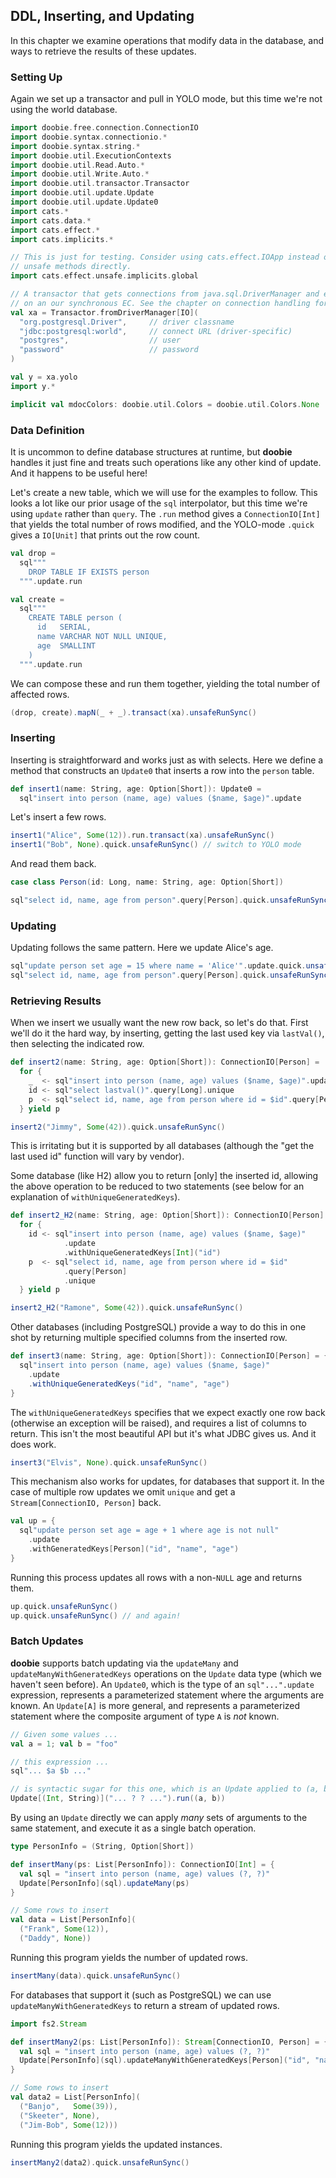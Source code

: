 ## DDL, Inserting, and Updating

In this chapter we examine operations that modify data in the database, and ways to retrieve the results of these updates.

### Setting Up

Again we set up a transactor and pull in YOLO mode, but this time we're not using the world database.

```scala mdoc:silent
import doobie.free.connection.ConnectionIO
import doobie.syntax.connectionio.*
import doobie.syntax.string.*
import doobie.util.ExecutionContexts
import doobie.util.Read.Auto.*
import doobie.util.Write.Auto.*
import doobie.util.transactor.Transactor
import doobie.util.update.Update
import doobie.util.update.Update0
import cats.*
import cats.data.*
import cats.effect.*
import cats.implicits.*

// This is just for testing. Consider using cats.effect.IOApp instead of calling
// unsafe methods directly.
import cats.effect.unsafe.implicits.global

// A transactor that gets connections from java.sql.DriverManager and executes blocking operations
// on an our synchronous EC. See the chapter on connection handling for more info.
val xa = Transactor.fromDriverManager[IO](
  "org.postgresql.Driver",     // driver classname
  "jdbc:postgresql:world",     // connect URL (driver-specific)
  "postgres",                  // user
  "password"                   // password
)

val y = xa.yolo
import y.*
```

```scala mdoc:invisible
implicit val mdocColors: doobie.util.Colors = doobie.util.Colors.None
```

### Data Definition

It is uncommon to define database structures at runtime, but **doobie** handles it just fine and treats such operations like any other kind of update. And it happens to be useful here!

Let's create a new table, which we will use for the examples to follow. This looks a lot like our prior usage of the `sql` interpolator, but this time we're using `update` rather than `query`. The `.run` method gives a `ConnectionIO[Int]` that yields the total number of rows modified, and the YOLO-mode `.quick` gives a `IO[Unit]` that prints out the row count.

```scala mdoc:silent
val drop =
  sql"""
    DROP TABLE IF EXISTS person
  """.update.run

val create =
  sql"""
    CREATE TABLE person (
      id   SERIAL,
      name VARCHAR NOT NULL UNIQUE,
      age  SMALLINT
    )
  """.update.run
```

We can compose these and run them together, yielding the total number of affected rows.

```scala mdoc
(drop, create).mapN(_ + _).transact(xa).unsafeRunSync()
```


### Inserting


Inserting is straightforward and works just as with selects. Here we define a method that constructs an `Update0` that inserts a row into the `person` table.

```scala mdoc:silent
def insert1(name: String, age: Option[Short]): Update0 =
  sql"insert into person (name, age) values ($name, $age)".update
```

Let's insert a few rows.

```scala mdoc
insert1("Alice", Some(12)).run.transact(xa).unsafeRunSync()
insert1("Bob", None).quick.unsafeRunSync() // switch to YOLO mode
```

And read them back.

```scala mdoc:silent
case class Person(id: Long, name: String, age: Option[Short])
```

```scala mdoc
sql"select id, name, age from person".query[Person].quick.unsafeRunSync()
```


### Updating


Updating follows the same pattern. Here we update Alice's age.

```scala mdoc
sql"update person set age = 15 where name = 'Alice'".update.quick.unsafeRunSync()
sql"select id, name, age from person".query[Person].quick.unsafeRunSync()
```

### Retrieving Results

When we insert we usually want the new row back, so let's do that. First we'll do it the hard way, by inserting, getting the last used key via `lastVal()`, then selecting the indicated row.

```scala mdoc:silent
def insert2(name: String, age: Option[Short]): ConnectionIO[Person] =
  for {
    _  <- sql"insert into person (name, age) values ($name, $age)".update.run
    id <- sql"select lastval()".query[Long].unique
    p  <- sql"select id, name, age from person where id = $id".query[Person].unique
  } yield p
```

```scala mdoc
insert2("Jimmy", Some(42)).quick.unsafeRunSync()
```

This is irritating but it is supported by all databases (although the "get the last used id" function will vary by vendor).

Some database (like H2) allow you to return [only] the inserted id, allowing the above operation to be reduced to two statements (see below for an explanation of `withUniqueGeneratedKeys`).

```scala mdoc:silent
def insert2_H2(name: String, age: Option[Short]): ConnectionIO[Person] =
  for {
    id <- sql"insert into person (name, age) values ($name, $age)"
            .update
            .withUniqueGeneratedKeys[Int]("id")
    p  <- sql"select id, name, age from person where id = $id"
            .query[Person]
            .unique
  } yield p
```

```scala mdoc
insert2_H2("Ramone", Some(42)).quick.unsafeRunSync()
```

Other databases (including PostgreSQL) provide a way to do this in one shot by returning multiple specified columns from the inserted row.

```scala mdoc:silent
def insert3(name: String, age: Option[Short]): ConnectionIO[Person] = {
  sql"insert into person (name, age) values ($name, $age)"
    .update
    .withUniqueGeneratedKeys("id", "name", "age")
}
```

The `withUniqueGeneratedKeys` specifies that we expect exactly one row back (otherwise an exception will be raised), and requires a list of columns to return. This isn't the most beautiful API but it's what JDBC gives us. And it does work.

```scala mdoc
insert3("Elvis", None).quick.unsafeRunSync()
```

This mechanism also works for updates, for databases that support it. In the case of multiple row updates we omit `unique` and get a `Stream[ConnectionIO, Person]` back.


```scala mdoc:silent
val up = {
  sql"update person set age = age + 1 where age is not null"
    .update
    .withGeneratedKeys[Person]("id", "name", "age")
}
```

Running this process updates all rows with a non-`NULL` age and returns them.

```scala mdoc
up.quick.unsafeRunSync()
up.quick.unsafeRunSync() // and again!
```

### Batch Updates

**doobie** supports batch updating via the `updateMany` and `updateManyWithGeneratedKeys` operations on the `Update` data type (which we haven't seen before). An `Update0`, which is the type of an `sql"...".update` expression, represents a parameterized statement where the arguments are known. An `Update[A]` is more general, and represents a parameterized statement where the composite argument of type `A` is *not* known.

```scala mdoc:silent
// Given some values ...
val a = 1; val b = "foo"

// this expression ...
sql"... $a $b ..."

// is syntactic sugar for this one, which is an Update applied to (a, b)
Update[(Int, String)]("... ? ? ...").run((a, b))
```

By using an `Update` directly we can apply *many* sets of arguments to the same statement, and execute it as a single batch operation.

```scala mdoc:silent
type PersonInfo = (String, Option[Short])

def insertMany(ps: List[PersonInfo]): ConnectionIO[Int] = {
  val sql = "insert into person (name, age) values (?, ?)"
  Update[PersonInfo](sql).updateMany(ps)
}

// Some rows to insert
val data = List[PersonInfo](
  ("Frank", Some(12)),
  ("Daddy", None))
```

Running this program yields the number of updated rows.

```scala mdoc
insertMany(data).quick.unsafeRunSync()
```

For databases that support it (such as PostgreSQL) we can use `updateManyWithGeneratedKeys` to return a stream of updated rows.

```scala mdoc:silent
import fs2.Stream

def insertMany2(ps: List[PersonInfo]): Stream[ConnectionIO, Person] = {
  val sql = "insert into person (name, age) values (?, ?)"
  Update[PersonInfo](sql).updateManyWithGeneratedKeys[Person]("id", "name", "age")(ps)
}

// Some rows to insert
val data2 = List[PersonInfo](
  ("Banjo",   Some(39)),
  ("Skeeter", None),
  ("Jim-Bob", Some(12)))
```

Running this program yields the updated instances.

```scala mdoc
insertMany2(data2).quick.unsafeRunSync()
```
